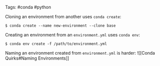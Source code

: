Tags: #conda #python 

Cloning an environment from another uses `conda create`:
```shell
$ conda create --name new-environment --clone base
```

Creating an environment from an `environment.yml` uses `conda env`:
```shell
$ conda env create -f /path/to/environment.yml
```

Naming an environment created from `environment.yml` is harder: ![[Conda Quirks#Naming Environments]]